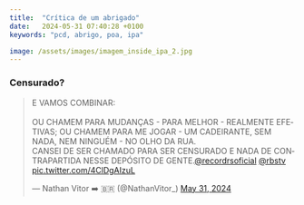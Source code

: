 ```yaml
---
title:  "Crítica de um abrigado"
date:   2024-05-31 07:40:28 +0100
keywords: "pcd, abrigo, poa, ipa"

image: /assets/images/imagem_inside_ipa_2.jpg
---
```


### Censurado?


<blockquote class="twitter-tweet"><p lang="pt" dir="ltr">E VAMOS COMBINAR:<br><br>OU CHAMEM PARA MUDANÇAS - PARA MELHOR - REALMENTE EFETIVAS; OU CHAMEM PARA ME JOGAR - UM CADEIRANTE, SEM NADA, NEM NINGUÉM - NO OLHO DA RUA.<br>CANSEI DE SER CHAMADO PARA SER CENSURADO E NADA DE CONTRAPARTIDA NESSE DEPÓSITO DE GENTE.<a href="https://twitter.com/recordrsoficial?ref_src=twsrc%5Etfw">@recordrsoficial</a> <a href="https://twitter.com/rbstv?ref_src=twsrc%5Etfw">@rbstv</a> <a href="https://t.co/4ClDgAIzuL">pic.twitter.com/4ClDgAIzuL</a></p>&mdash; Nathan Vitor ➡️ 🇧🇷 (@NathanVitor_) <a href="https://twitter.com/NathanVitor_/status/1796371119974281335?ref_src=twsrc%5Etfw">May 31, 2024</a></blockquote> <script async src="https://platform.twitter.com/widgets.js" charset="utf-8"></script> 


